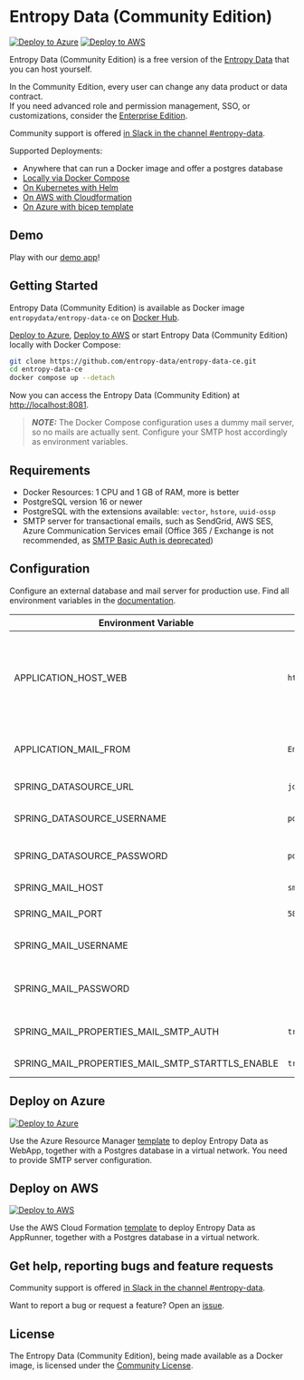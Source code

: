 # Entropy Data (Community Edition)

[![Deploy to Azure](https://aka.ms/deploytoazurebutton)](https://portal.azure.com/#create/Microsoft.Template/uri/https%3A%2F%2Fraw.githubusercontent.com%2Fentropy-data%2Fentropy-data-ce%2Fmain%2Fazure%2Fentropy-data-ce.json) [![Deploy to AWS](images/deploytoaws.svg)](https://eu-central-1.console.aws.amazon.com/cloudformation/home?region=eu-central-1#/stacks/create/review?templateURL=https://entropy-data-ce.s3.us-east-1.amazonaws.com/template.yaml)

Entropy Data (Community Edition) is a free version of the [Entropy Data](https://www.entropy-data.com) that you can host yourself.

In the Community Edition, every user can change any data product or data contract.  
If you need advanced role and permission management, SSO, or customizations, consider the [Enterprise Edition](https://www.entropy-data.com/#pricing).

Community support is offered [in Slack in the channel #entropy-data](https://datacontract.com/slack).

Supported Deployments:
- Anywhere that can run a Docker image and offer a postgres database
- [Locally via Docker Compose](https://github.com/entropy-data/entropy-data-ce/blob/main/docker-compose.yaml)
- [On Kubernetes with Helm](https://github.com/entropy-data/entropy-data-helm)
- [On AWS with Cloudformation](https://eu-central-1.console.aws.amazon.com/cloudformation/home?region=eu-central-1#/stacks/create/review?templateURL=https://entropy-data-ce.s3.us-east-1.amazonaws.com/template.yaml)
- [On Azure with bicep template](https://portal.azure.com/#create/Microsoft.Template/uri/https%3A%2F%2Fraw.githubusercontent.com%2Fentropy-data%2Fentropy-data-ce%2Fmain%2Fazure%2Fentropy-data-ce.json)

## Demo

Play with our [demo app](https://demo.entropy-data.com/)!


## Getting Started

Entropy Data (Community Edition) is available as Docker image `entropydata/entropy-data-ce` on [Docker Hub](https://hub.docker.com/r/entropydata/entropy-data-ce).

[Deploy to Azure](azure/), [Deploy to AWS](aws/) or start Entropy Data (Community Edition) locally with Docker Compose:

```bash
git clone https://github.com/entropy-data/entropy-data-ce.git
cd entropy-data-ce
docker compose up --detach
```

Now you can access the Entropy Data (Community Edition) at [http://localhost:8081](http://localhost:8081).

> **_NOTE:_**  The Docker Compose configuration uses a dummy mail server, so no mails are actually sent. Configure your SMTP host accordingly as environment variables.


## Requirements

- Docker Resources: 1 CPU and 1 GB of RAM, more is better
- PostgreSQL version 16 or newer
- PostgreSQL with the extensions available: `vector`, `hstore`, `uuid-ossp`
- SMTP server for transactional emails, such as SendGrid, AWS SES, Azure Communication Services email (Office 365 / Exchange is not recommended, as [SMTP Basic Auth is deprecated](https://learn.microsoft.com/en-us/exchange/clients-and-mobile-in-exchange-online/deprecation-of-basic-authentication-exchange-online))


## Configuration

Configure an external database and mail server for production use. Find all environment variables in the [documentation](https://docs.entropy-data.com/configuration).

| Environment Variable                             | Example                                    | Description                                                                                 |
|--------------------------------------------------|--------------------------------------------|---------------------------------------------------------------------------------------------|
| APPLICATION_HOST_WEB                             | `http://localhost:8081`                    | The host of the application, used e.g., in email templates build URLs to Entropy Data. |
| APPLICATION_MAIL_FROM                            | `Entropy Data <noreply@example.com>`  | The sender email address for Entropy Data emails.                                      |
| SPRING_DATASOURCE_URL                            | `jdbc:postgresql://postgres:5432/postgres` | JDBC URL of the database                                                                    |
| SPRING_DATASOURCE_USERNAME                       | `postgres`                                 | Login username of the database                                                              |
| SPRING_DATASOURCE_PASSWORD                       | `postgres`                                 | Login password of the database                                                              |
| SPRING_MAIL_HOST                                 | `smtp.example.com`                         | SMTP server host                                                                            |
| SPRING_MAIL_PORT                                 | `587`                                      | SMTP server port                                                                            |
| SPRING_MAIL_USERNAME                             |                                            | Login user of the SMTP server                                                               |
| SPRING_MAIL_PASSWORD                             |                                            | Login password of the SMTP server                                                           |
| SPRING_MAIL_PROPERTIES_MAIL_SMTP_AUTH            | `true`                                     | Use basic authentication for SMTP                                                           |
| SPRING_MAIL_PROPERTIES_MAIL_SMTP_STARTTLS_ENABLE | `true`                                     | Ensure that TLS is used                                                                     |

## Deploy on Azure

[![Deploy to Azure](https://aka.ms/deploytoazurebutton)](https://portal.azure.com/#create/Microsoft.Template/uri/https%3A%2F%2Fraw.githubusercontent.com%2Fentropy-data%2Fentropy-data-ce%2Fmain%2Fazure%2Fentropy-data-ce.json)

Use the Azure Resource Manager [template](azure/entropy-data-ce.json) to deploy Entropy Data as WebApp, together with a Postgres database in a virtual network.
You need to provide SMTP server configuration.

## Deploy on AWS

[![Deploy to AWS](images/deploytoaws.svg)](https://eu-central-1.console.aws.amazon.com/cloudformation/home?region=eu-central-1#/stacks/create/review?templateURL=https://entropy-data-ce.s3.us-east-1.amazonaws.com/template.yaml)

Use the AWS Cloud Formation [template](aws/template.yaml) to deploy Entropy Data as AppRunner, together with a Postgres database in a virtual network.

## Get help, reporting bugs and feature requests

Community support is offered [in Slack in the channel #entropy-data](https://datacontract.com/slack).

Want to report a bug or request a feature? Open an [issue](https://github.com/entropy-data/entropy-data-ce/issues/new).

## License

The Entropy Data (Community Edition), being made available as a Docker image, is licensed under the [Community License](https://www.entropy-data.com/COMMUNITY-LICENSE.txt).
